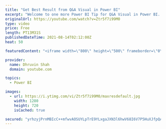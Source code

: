 ```yaml
---
title: "Get Best Result from Q&A Visual in Power BI"
excerpt: "Welcome to one more Power BI Tip for Q&A Visual in Power BI. When we add Q&A visual in Power BI and ask the questions in the natural language, sometimes it does not give us the proper outcome! So, how can we improve our Q&A visual and return the best result? How we can use synonyms in the best manner"
originalUrl: https://youtube.com/watch?v=Ztr5f7i99M0
type: video
price: Free
length: PT13M31S
publishedDateTime: 2021-08-14T02:12:00Z
heat: 50

featuredContent: "<iframe width=\"800\" height=\"500\" frameborder=\"0\" src=\"https://www.youtube.com/embed/Ztr5f7i99M0\" allow=\"accelerometer; autoplay; encrypted-media; gyroscope; picture-in-picture\" allowfullscreen></iframe>"

provider:
  name: Dhruvin Shah
  domain: youtube.com

topics:
  - Power BI

images:
  - url: https://i.ytimg.com/vi/Ztr5f7i99M0/maxresdefault.jpg
    width: 1280
    height: 720
    isCached: true

secured: "yrhzyjPrnMBIcC++mfwvAOSUYLpTrE9YLxgaJXN3l6hwV68I6V7P5HuXJfpQAsAbZPrLZP/57+1C+nFtoKNUkqxOlohrvD0CznDx/WZ3tj1NVcZ2K+n4WtnjK+WkzEGHtEiQhYlTliABYuqg0TfNahg79ZfmCHuSa+sBQm5PZs6qIq2E+ReW1d9Yi2I479oGxuqWGxZOj4ZEzr7a9SOXMBaQ9hfh81ipdSuC2LDLuDJwvo3RFQ533vBok/AYOHPN9dEOX+JDSiPhFG8BR0CB6jT1J2Al2mcRsdGjKD4zyGuWcVOKYqeWgtwn5f5XN+BSKWK5aqw8r8p+kQBIuIT1lxAB12vh7m/omevBqiR5YFdPVKUMnjcaAarFBMn6+VKpN4XRQw8VmnLDCcYfk65rsj4mxBNWu0TPzYmpfsWVMOI=;gWmKZUqA5S+GapIsvCV+Bw=="
---
```


